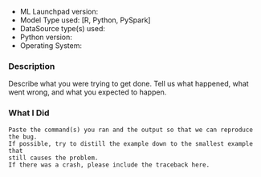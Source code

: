 <!-- Thanks for helping the project by creating an issue!
     
     Below template is for reporting bugs.
     If you have an improvement suggestion or other issue,
     feel free to delete all this text, and describe it
     in your own format.
     
     For improvement/feature suggestions,
     please also provide a usage example where it
     would be useful, as well as what the current
     workaround/way to achieve it would be if
     no improvement would be made.
-->

* ML Launchpad version: <!-- run `mllaunchpad --version` to find out -->
* Model Type used: [R, Python, PySpark]
* DataSource type(s) used:
* Python version: <!-- run `python --version` to find out -->
* Operating System:

### Description

Describe what you were trying to get done.
Tell us what happened, what went wrong, and what you expected to happen.

### What I Did

```
Paste the command(s) you ran and the output so that we can reproduce the bug.
If possible, try to distill the example down to the smallest example that
still causes the problem.
If there was a crash, please include the traceback here.
```
